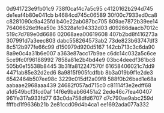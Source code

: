 0d941723e9fb01c9
738f0caf4c7a5c95
c4120162b294d745
de1eaf4b80e041cb
b4684cd745c06589
30f00c7933ed0ca8
c8281090c9a425fd
b40e22ab087bc705
809ae7872b39ee14
76406626e9fea50e
35328afe94332d03
d09266daacb7012c
519c7d789e0d6686
02068aea00619608
407b2bd8f416273a
307991d7a3eec803
dabc558264573ab2
73de823b63747df3
8c512b977fe66c99
d150979d920d5167
142cb713c3c6da90
8a9e0c4a31b6e007
a363e87acc17b9ae
c6dc14c032a5c6ce
5ce9fc0f96188992
7858a81e2b4bd4e9
03bc4deedf361bc8
505b0e15538b8445
3b31fa812247570f
61658406021c7dd9
4471ab85e32d2ed6
8a9815f905fcdfbb
8b3a019b9f1e2de3
6542464b507ee98c
3229c015df2a09f8
588f0b26bad1e68a
aabaae2968aaa439
24682f057ad715c0
c81114f3e2edff68
a1d549bcf3fcd0af
14f6e9bab66451a2
2ede46c7fea40407
961fe317a933fd77
63c0da758dfd6707
d7c790ae9abc259d
ffffbd1f9636b21b
2e81ccd09d4b4ca1
ee1692ada077a332
